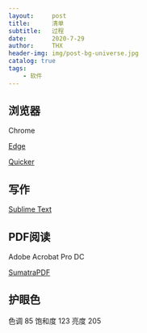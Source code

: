 ```yaml
---
layout:     post
title:      清单
subtitle:   过程
date:       2020-7-29
author:     THX
header-img: img/post-bg-universe.jpg
catalog: true
tags:
    - 软件
---
```




## 浏览器

Chrome 

[Edge](https://www.microsoft.com/zh-cn/edge)

[Quicker](https://getquicker.net/)
 
 
 

## 写作

[Sublime Text](https://www.sublimetext.com/3)

 
 
## PDF阅读
 
Adobe Acrobat Pro DC

[SumatraPDF](https://www.sumatrapdfreader.org/download-free-pdf-viewer.html)



## 护眼色
色调 85
饱和度 123
亮度 205



